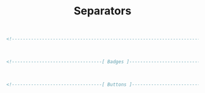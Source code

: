 
<br>

<div align = center>

# Separators

<br>

```Markdown
<!----------------------------------------------------------------------------->
```

<br>

```Markdown
<!---------------------------------[ Badges ]---------------------------------->
```

<br>

```Markdown
<!---------------------------------[ Buttons ]--------------------------------->
```

</div>

<br>
